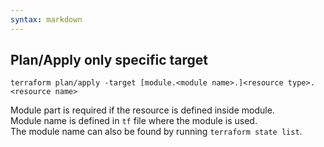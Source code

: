 ```yaml
---
syntax: markdown
---
```


## Plan/Apply only specific target
```
terraform plan/apply -target [module.<module name>.]<resource type>.<resource name>
```
Module part is required if the resource is defined inside module.  
Module name is defined in `tf` file where the module is used.  
The module name can also be found by running `terraform state list`.
